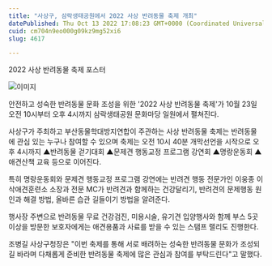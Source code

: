 ```yaml
---
title: "사상구, 삼락생태공원에서 2022 사상 반려동물 축제 개최"
datePublished: Thu Oct 13 2022 17:08:23 GMT+0000 (Coordinated Universal Time)
cuid: cm704n9eo000g09kz9mg52xi6
slug: 4617

---
```



2022 사상 반려동물 축제 포스터

![이미지](https://cdn.hashnode.com/res/hashnode/image/upload/v1739256888277/8652c4eb-dc73-40d2-a2df-f8c78ea69a11.jpeg)

안전하고 성숙한 반려동물 문화 조성을 위한 '2022 사상 반려동물 축제'가 10월 23일 오전 10시부터 오후 4시까지 삼락생태공원 문화마당 일원에서 펼쳐진다.

사상구가 주최하고 부산동물학대방지연합이 주관하는 사상 반려동물 축제는 반려동물에 관심 있는 누구나 참여할 수 있으며 축제는 오전 10시 40분 개막선언을 시작으로 오후 4시까지 ▲반려동물 걷기대회 ▲문제견 행동교정 프로그램 강연회 ▲명랑운동회 ▲애견산책 교육 등으로 이어진다.

특히 명랑운동회와 문제견 행동교정 프로그램 강연에는 반려견 행동 전문가인 이웅종 이삭애견훈련소 소장과 전문 MC가 반려견과 함께하는 건강달리기, 반려견의 문제행동 원인과 해결 방법, 올바른 습관 길들이기 방법을 알려준다.

행사장 주변으로 반려동물 무료 건강검진, 미용시술, 유기견 입양행사와 함께 부스 5곳 이상을 방문한 보호자에게는 애견용품과 사료를 받을 수 있는 스탬프 랠리도 진행한다.

조병길 사상구청장은 "이번 축제를 통해 서로 배려하는 성숙한 반려동물 문화가 조성되길 바라며 다채롭게 준비한 반려동물 축제에 많은 관심과 참여를 부탁드린다"고 말했다.